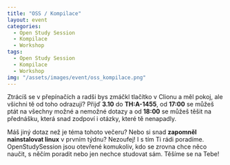 ```yaml
---
title: "OSS / Kompilace"
layout: event
categories:
  - Open Study Session
  - Kompilace
  - Workshop
tags:
  - Open Study Session
  - Kompilace
  - Workshop
img: "/assets/images/event/oss_kompilace.png"
---
```


Ztrácíš se v přepínačích a radši bys zmáčkl tlačítko v Clionu a měl pokoj, ale všichni tě od toho odrazují?
Přijď **3.10** do **TH:A-1455**, od **17:00** se můžeš ptát na všechny možné a nemožné dotazy a od **18:00**
se můžeš těšit na přednášku, která snad zodpoví i otázky, které tě nenapadly. 

Máš jiný dotaz než je téma tohoto večeru? Nebo si snad **zapomněl nainstalovat linux** v prvním týdnu? Nezoufej! I s tím Ti rádi poradíme. OpenStudySession jsou otevřené komukoliv, kdo se zrovna chce něco naučit, s něčím poradit nebo jen nechce studovat sám. Těšíme se na Tebe!
